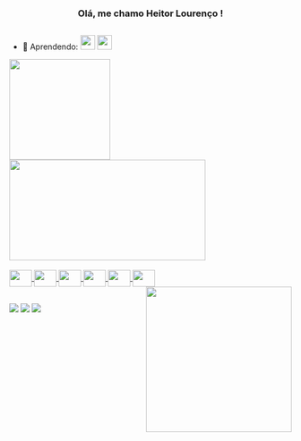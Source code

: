 ### <h3 align="center">Olá, me chamo Heitor Lourenço !</h3> 

##
- 🌱 Aprendendo:  <img width="26" src="https://cdn.jsdelivr.net/gh/devicons/devicon/icons/nodejs/nodejs-original.svg" /> <img  width="26" src="https://cdn.jsdelivr.net/gh/devicons/devicon/icons/express/express-original.svg" />

<!--
**heitorl/heitorl** is a ✨ _special_ ✨ repository because its `README.md` (this file) appears on your GitHub profile.

Here are some ideas to get you started:

- 🔭 I’m currently working on ...
- 🌱 I’m currently learning ...
- 👯 I’m looking to collaborate on ...
- 🤔 I’m looking for help with ...
- 💬 Ask me about ...
- 📫 How to reach me: ...
- 😄 Pronouns: ...
- ⚡ Fun fact: ...
-->
<div>
    <a href="https://github.com/heitorl">
    <img height="180em" src="https://github-readme-stats.vercel.app/api?username=heitorl&show_icons=true&theme=codeSTACKr&include_all_commits=true&count_private=true"/>
    <img height="180em" width="350em" src="https://github-readme-stats.vercel.app/api/top-langs/?username=heitorl&layout=compact&langs_count=5&theme=codeSTACKr"/>
</div>
<div style="display: inline_lock"><br>
  <img height="30" width="40" align="center" src="https://cdn.jsdelivr.net/gh/devicons/devicon/icons/javascript/javascript-original.svg" />
  <img height="30" width="40" align="center" src="https://cdn.jsdelivr.net/gh/devicons/devicon/icons/html5/html5-original.svg" />
  <img height="30" width="40" align="center" src="https://cdn.jsdelivr.net/gh/devicons/devicon/icons/css3/css3-original.svg" />
  <img height="30" width="40" align="center" src="https://cdn.jsdelivr.net/gh/devicons/devicon/icons/react/react-original.svg" />
  <img height="30" width="40" align="center" src="https://cdn.jsdelivr.net/gh/devicons/devicon/icons/python/python-original.svg" />
  <img height="30" width="40" align="center" src="https://cdn.jsdelivr.net/gh/devicons/devicon/icons/flask/flask-original.svg" />
  <img width="260" align="right" src="https://media.giphy.com/media/hyBjcpooaAwuY/giphy.gif"/>
</div>
  
 ##
  
<div>
<a href="https://www.linkedin.com/in/heitor-lourenço-273b891ba" target="_blank"><img src="https://img.shields.io/badge/-LinkedIn-%230077B5?style=for-the-badge&logo=linkedin&logoColor=white" target="_blank"></a>   
<a href="https://instagram.com/heitor.jr7" target="_blank"><img src="https://img.shields.io/badge/-Instagram-%23E4405F?style=for-the-badge&logo=instagram&logoColor=white" target="_blank"></a>
<a href = "mailto:contato@heitorlourenco75"><img src="https://img.shields.io/badge/Gmail-D14836?style=for-the-badge&logo=gmail&logoColor=white" target="_blank"></a>

</div>
